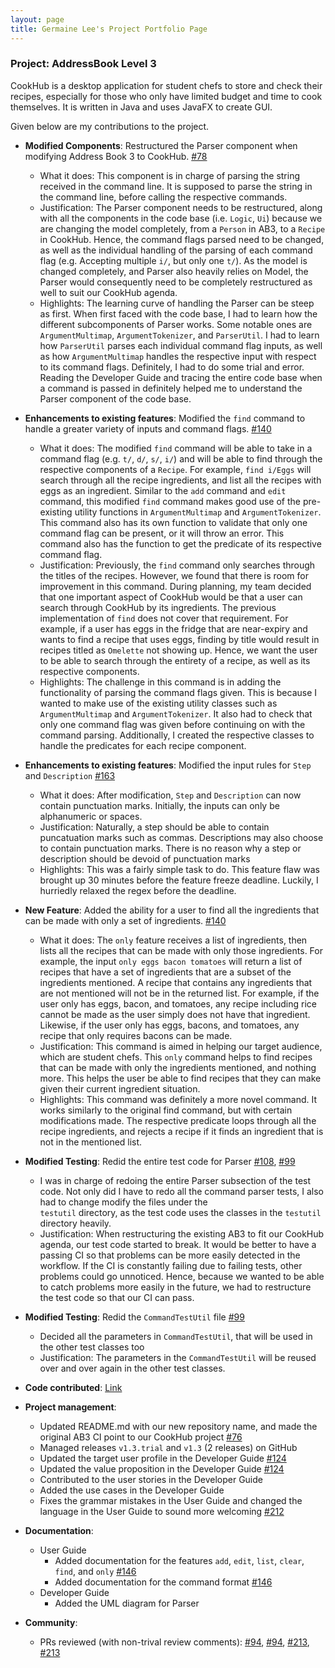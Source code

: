 ```yaml
---
layout: page
title: Germaine Lee's Project Portfolio Page
---
```


### Project: AddressBook Level 3

CookHub is a desktop application for student chefs to store and check their recipes, especially for those who only have limited budget and time to cook themselves.
It is written in Java and uses JavaFX to create GUI.

Given below are my contributions to the project.

* **Modified Components**: Restructured the Parser component when modifying Address Book 3 to CookHub. [\#78](https://github.com/AY2223S2-CS2103T-W09-1/tp/pull/78)
  * What it does: This component is in charge of parsing the string received in the command line. It is supposed to parse the string in the command line, before calling the respective commands.
  * Justification: The Parser component needs to be restructured, along with all the components in the code base (i.e. `Logic`, `Ui`) because we are changing the model completely, 
  from a `Person` in AB3, to a `Recipe` in CookHub. Hence, the command flags parsed need to be changed, as well as the individual handling of the parsing of each command flag (e.g. Accepting multiple `i/`, but only one `t/`).
  As the model is changed completely, and Parser also heavily relies on Model, the Parser would consequently need to be completely restructured as well to suit our CookHub agenda.
  * Highlights: The learning curve of handling the Parser can be steep as first. When first faced with the code base, I had to learn how the different subcomponents of Parser works.
  Some notable ones are `ArgumentMultimap`, `ArgumentTokenizer`, and `ParserUtil`. I had to learn how `ParserUtil` parses each individual command flag inputs, as well as how `ArgumentMultimap`
  handles the respective input with respect to its command flags. Definitely, I had to do some trial and error. Reading the Developer Guide and tracing the entire code base when a command is passed in definitely helped me to understand the Parser component of the code base.

* **Enhancements to existing features**: Modified the `find` command to handle a greater variety of inputs and command flags. [\#140](https://github.com/AY2223S2-CS2103T-W09-1/tp/pull/140)
  * What it does: The modified `find` command will be able to take in a command flag (e.g. `t/`, `d/`, `s/`, `i/`) and will be able to find through the respective components of a `Recipe`.
    For example, `find i/Eggs` will search through all the recipe ingredients, and list all the recipes with eggs as an ingredient. Similar to the `add` command
    and `edit` command, this modified `find` command makes good use of the pre-existing utility functions in `ArgumentMultimap` and `ArgumentTokenizer`.
    This command also has its own function to validate that only one command flag can be present, or it will throw an error. This command also has the function
    to get the predicate of its respective command flag.
  * Justification: Previously, the `find` command only searches through the titles of the recipes. However, we found that there is room for improvement in this command.
    During planning, my team decided that one important aspect of CookHub would be that a user can search through CookHub by its ingredients. The previous implementation of `find` does not cover that requirement.
    For example, if a user has eggs in the fridge that are near-expiry and wants to find a recipe that uses eggs, finding by title would result in recipes titled as
    `Omelette` not showing up. Hence, we want the user to be able to search through the entirety of a recipe, as well as its respective components.
  * Highlights: The challenge in this command is in adding the functionality of parsing the command flags given. This is because I wanted to make use of the existing utility
    classes such as `ArgumentMultimap` and `ArgumentTokenizer`. It also had to check that only one command flag was given before continuing on with the command parsing.
    Additionally, I created the respective classes to handle the predicates for each recipe component.

* **Enhancements to existing features**: Modified the input rules for `Step` and `Description` [\#163](https://github.com/AY2223S2-CS2103T-W09-1/tp/pull/163)
  * What it does: After modification, `Step` and `Description` can now contain punctuation marks. Initially, the inputs can only be alphanumeric or spaces.
  * Justification: Naturally, a step should be able to contain puncatuation marks such as commas. Descriptions may also choose to contain punctuation marks. 
  There is no reason why a step or description should be devoid of punctuation marks
  * Highlights: This was a fairly simple task to do. This feature flaw was brought up 30 minutes before the feature freeze deadline. Luckily, I hurriedly relaxed the regex before the deadline.

* **New Feature**: Added the ability for a user to find all the ingredients that can be made with only a set of ingredients. [\#140](https://github.com/AY2223S2-CS2103T-W09-1/tp/pull/140)
  * What it does: The `only` feature receives a list of ingredients, then lists all the recipes that can be made with only those ingredients.
    For example, the input `only eggs bacon tomatoes` will return a list of recipes that have a set of ingredients that are a subset of the ingredients mentioned.
    A recipe that contains any ingredients
    that are not mentioned will not be in the returned list. For example, if the user only has eggs, bacon, and tomatoes, any recipe including rice cannot be made as the user simply does not have that ingredient.
    Likewise, if the user only has eggs, bacons, and tomatoes, any recipe that only requires bacons can be made.
  * Justification: This command is aimed in helping our target audience, which are student chefs. This `only`  command helps to find recipes that can be made with only
    the ingredients mentioned, and nothing more. This helps the user be able to find recipes that they can make given their current ingredient situation.
  * Highlights: This command was definitely a more novel command. It works similarly to the original find command, but with certain modifications made.
    The respective predicate loops through all the recipe ingredients, and rejects a recipe if it finds an ingredient that is not in the mentioned list.

* **Modified Testing**: Redid the entire test code for Parser [\#108](https://github.com/AY2223S2-CS2103T-W09-1/tp/pull/108), [\#99](https://github.com/AY2223S2-CS2103T-W09-1/tp/pull/99)
  * I was in charge of redoing the entire Parser subsection of the test code. Not only did I have to redo all the command parser tests, I also had to change modify the files under the  
  `testutil` directory, as the test code uses the classes in the `testutil` directory heavily.
  * Justification: When restructuring the existing AB3 to fit our CookHub agenda, our test code started to break. It would be better to have a passing CI
  so that problems can be more easily detected in the workflow. If the CI is constantly failing due to failing tests, other problems could go unnoticed. Hence, because we wanted to be
  able to catch problems more easily in the future, we had to restructure the test code so that our CI can pass.

* **Modified Testing**: Redid the `CommandTestUtil` file [\#99](https://github.com/AY2223S2-CS2103T-W09-1/tp/pull/99)
  * Decided all the parameters in `CommandTestUtil`, that will be used in the other test classes too
  * Justification: The parameters in the `CommandTestUtil` will be reused over and over again in the other test classes.


* **Code contributed**: [Link](https://nus-cs2103-ay2223s2.github.io/tp-dashboard/?search=germainelee02&breakdown=true&sort=groupTitle&sortWithin=title&since=2023-02-17&timeframe=commit&mergegroup=&groupSelect=groupByRepos&checkedFileTypes=docs~functional-code~test-code~other)
* **Project management**:
  * Updated README.md with our new repository name, and made the original AB3 CI point to our CookHub project [\#76](https://github.com/AY2223S2-CS2103T-W09-1/tp/pull/76)
  * Managed releases `v1.3.trial` and `v1.3` (2 releases) on GitHub
  * Updated the target user profile in the Developer Guide [\#124](https://github.com/AY2223S2-CS2103T-W09-1/tp/pull/124)
  * Updated the value proposition in the Developer Guide [\#124](https://github.com/AY2223S2-CS2103T-W09-1/tp/pull/124)
  * Contributed to the user stories in the Developer Guide
  * Added the use cases in the Developer Guide
  * Fixes the grammar mistakes in the User Guide and changed the language in the User Guide to sound more welcoming [\#212](https://github.com/AY2223S2-CS2103T-W09-1/tp/pull/212)

* **Documentation**:
  * User Guide
    * Added documentation for the features `add`, `edit`, `list`, `clear`, `find`, and `only` [\#146](https://github.com/AY2223S2-CS2103T-W09-1/tp/pull/146/files)
    * Added documentation for the command format [\#146](https://github.com/AY2223S2-CS2103T-W09-1/tp/pull/146/files)
  * Developer Guide
    * Added the UML diagram for Parser
* **Community**:
  * PRs reviewed (with non-trival review comments): [\#94](https://github.com/AY2223S2-CS2103T-W09-1/tp/pull/94#discussion_r1131842351),
  [\#94](https://github.com/AY2223S2-CS2103T-W09-1/tp/pull/94#discussion_r1131842857),
  [\#213](https://github.com/AY2223S2-CS2103T-W09-1/tp/pull/213#discussion_r1155910263),
  [\#213](https://github.com/AY2223S2-CS2103T-W09-1/tp/pull/213#discussion_r1155911769)


